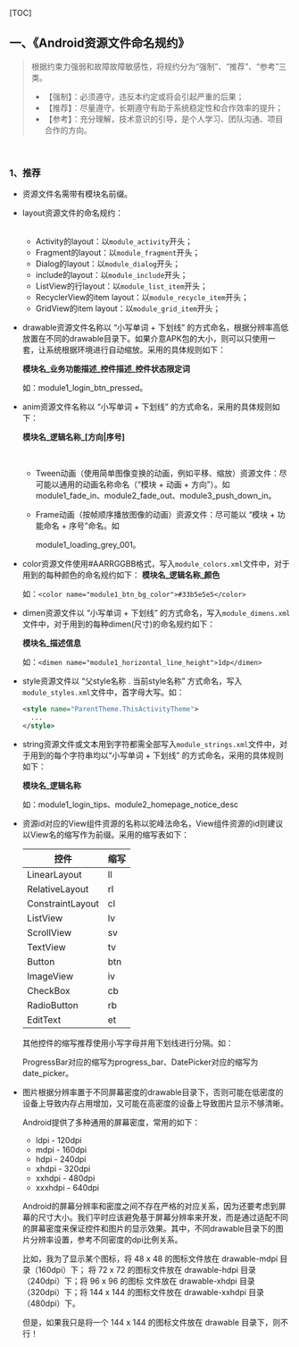 [TOC]

## 一、《Android资源文件命名规约》

> 根据约束力强弱和故障故障敏感性，将规约分为“强制”、“推荐”、“参考”三类。
> * 【强制】：必须遵守，违反本约定或将会引起严重的后果； 
> * 【推荐】：尽量遵守，长期遵守有助于系统稳定性和合作效率的提升； 
> * 【参考】：充分理解，技术意识的引导，是个人学习、团队沟通、项目合作的方向。

<br/>

### 1、推荐

* 资源文件名需带有模块名前缀。

* layout资源文件的命名规约：

  <br/>

  * Activity的layout：以`module_activity`开头；
  * Fragment的layout：以`module_fragment`开头；
  * Dialog的layout：以`module_dialog`开头；
  * include的layout：以`module_include`开头；
  * ListView的行layout：以`module_list_item`开头；
  * RecyclerView的item layout：以`module_recycle_item`开头；
  * GridView的item layout：以`module_grid_item`开头；

* drawable资源文件名称以 “小写单词 + 下划线” 的方式命名，根据分辨率高低放置在不同的drawable目录下。如果介意APK包的大小，则可以只使用一套，让系统根据环境进行自动缩放。采用的具体规则如下：

  **模块名\_业务功能描述\_控件描述\_控件状态限定词**

  如：module1_login_btn_pressed。

* anim资源文件名称以 “小写单词 + 下划线” 的方式命名，采用的具体规则如下：

  **模块名\_逻辑名称_\[方向|序号]**

  <br/>

  * Tween动画（使用简单图像变换的动画，例如平移、缩放）资源文件：尽可能以通用的动画名称命名（“模块 + 动画 + 方向”）。如 module1_fade_in、module2_fade_out、module3_push_down_in。

  * Frame动画（按帧顺序播放图像的动画）资源文件：尽可能以 “模块 + 功能命名 + 序号”命名。如

    module1_loading_grey_001。

* color资源文件使用#AARRGGBB格式，写入`module_colors.xml`文件中，对于用到的每种颜色的命名规约如下：
  **模块名\_逻辑名称\_颜色**

  如：`<color name="module1_btn_bg_color">#33b5e5e5</color>`

* dimen资源文件以 “小写单词 + 下划线” 的方式命名，写入`module_dimens.xml`文件中，对于用到的每种dimen(尺寸)的命名规约如下：

  **模块名_描述信息**

  如：`<dimen name="module1_horizontal_line_height">1dp</dimen>`

* style资源文件以 “父style名称 . 当前style名称” 方式命名，写入`module_styles.xml`文件中，首字母大写。如：

  ```xml
  <style name="ParentTheme.ThisActivityTheme">
    ...
  </style>
  ```

* string资源文件或文本用到字符都需全部写入`module_strings.xml`文件中，对于用到的每个字符串均以“小写单词 + 下划线” 的方式命名，采用的具体规则如下：

  **模块名_逻辑名称**

  如：module1_login_tips、module2_homepage_notice_desc

* 资源id对应的View组件资源的名称以驼峰法命名，View组件资源的id则建议以View名的缩写作为前缀。采用的缩写表如下：

  | 控件               | 缩写   |
  | ---------------- | ---- |
  | LinearLayout     | ll   |
  | RelativeLayout   | rl   |
  | ConstraintLayout | cl   |
  | ListView         | lv   |
  | ScrollView       | sv   |
  | TextView         | tv   |
  | Button           | btn  |
  | ImageView        | iv   |
  | CheckBox         | cb   |
  | RadioButton      | rb   |
  | EditText         | et   |

  其他控件的缩写推荐使用小写字母并用下划线进行分隔。如：

  ProgressBar对应的缩写为progress_bar、DatePicker对应的缩写为date_picker。

* 图片根据分辨率置于不同屏幕密度的drawable目录下，否则可能在低密度的设备上导致内存占用增加，又可能在高密度的设备上导致图片显示不够清晰。

  Android提供了多种通用的屏幕密度，常用的如下：

  * ldpi - 120dpi
  * mdpi - 160dpi
  * hdpi - 240dpi
  * xhdpi - 320dpi
  * xxhdpi - 480dpi
  * xxxhdpi - 640dpi

  Android的屏幕分辨率和密度之间不存在严格的对应关系，因为还要考虑到屏幕的尺寸大小。我们平时应该避免基于屏幕分辨率来开发，而是通过适配不同的屏幕密度来保证控件和图片的显示效果。其中，不同drawable目录下的图片分辨率设置，参考不同密度的dpi比例关系。

  比如，我为了显示某个图标，将 48 x 48 的图标文件放在 drawable-mdpi 目录（160dpi）下； 将 72 x 72 的图标文件放在 drawable-hdpi 目录（240dpi）下；将 96 x 96 的图标 文件放在 drawable-xhdpi 目录（320dpi）下；将 144 x 144 的图标文件放在 drawable-xxhdpi 目录（480dpi）下。

  但是，如果我只是将一个 144 x 144 的图标文件放在 drawable 目录下，则不行！ 

